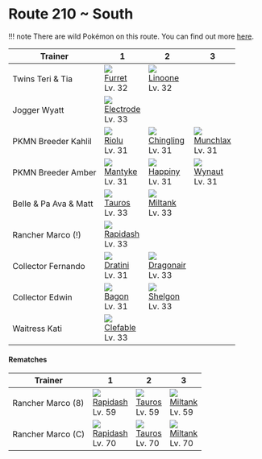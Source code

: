 # Route 210 ~ South

!!! note
    There are wild Pokémon on this route. You can find out more [here](../../wild_pokemon/route_210__south/).


Trainer               | 1                                   | 2                                   | 3                                  | 
---                   | ---                                 | ---                                 | ---                                | 
Twins Teri & Tia      | ![][162]<br> [Furret]<br> Lv. 32    | ![][264]<br> [Linoone]<br> Lv. 32   | &nbsp;                             | 
Jogger Wyatt          | ![][101]<br> [Electrode]<br> Lv. 33 | &nbsp;                              | &nbsp;                             | 
PKMN Breeder Kahlil   | ![][447]<br> [Riolu]<br> Lv. 31     | ![][433]<br> [Chingling]<br> Lv. 31 | ![][446]<br> [Munchlax]<br> Lv. 31 | 
PKMN Breeder Amber    | ![][458]<br> [Mantyke]<br> Lv. 31   | ![][440]<br> [Happiny]<br> Lv. 31   | ![][360]<br> [Wynaut]<br> Lv. 31   | 
Belle & Pa Ava & Matt | ![][128]<br> [Tauros]<br> Lv. 33    | ![][241]<br> [Miltank]<br> Lv. 33   | &nbsp;                             | 
Rancher Marco (!)     | ![][078]<br> [Rapidash]<br> Lv. 33  | &nbsp;                              | &nbsp;                             | 
Collector Fernando    | ![][147]<br> [Dratini]<br> Lv. 31   | ![][148]<br> [Dragonair]<br> Lv. 33 | &nbsp;                             | 
Collector Edwin       | ![][371]<br> [Bagon]<br> Lv. 31     | ![][372]<br> [Shelgon]<br> Lv. 33   | &nbsp;                             | 
Waitress Kati         | ![][036]<br> [Clefable]<br> Lv. 33  | &nbsp;                              | &nbsp;                             | 

#### Rematches

Trainer           | 1                                  | 2                                | 3                                 | 
---               | ---                                | ---                              | ---                               | 
Rancher Marco (8) | ![][078]<br> [Rapidash]<br> Lv. 59 | ![][128]<br> [Tauros]<br> Lv. 59 | ![][241]<br> [Miltank]<br> Lv. 59 | 
Rancher Marco (C) | ![][078]<br> [Rapidash]<br> Lv. 70 | ![][128]<br> [Tauros]<br> Lv. 70 | ![][241]<br> [Miltank]<br> Lv. 70 | 

[Clefable]: ../../pokemon_changes/036/
[Rapidash]: ../../pokemon_changes/078/
[Electrode]: ../../pokemon_changes/101/
[Tauros]: ../../pokemon_changes/128/
[Dratini]: ../../pokemon_changes/147/
[Dragonair]: ../../pokemon_changes/148/
[Furret]: ../../pokemon_changes/162/
[Miltank]: ../../pokemon_changes/241/
[Linoone]: ../../pokemon_changes/264/
[Wynaut]: ../../pokemon_changes/360/
[Bagon]: ../../pokemon_changes/371/
[Shelgon]: ../../pokemon_changes/372/
[Chingling]: ../../pokemon_changes/433/
[Happiny]: ../../pokemon_changes/440/
[Munchlax]: ../../pokemon_changes/446/
[Riolu]: ../../pokemon_changes/447/
[Mantyke]: ../../pokemon_changes/458/
[036]: ../img/pokemon/036.png
[078]: ../img/pokemon/078.png
[101]: ../img/pokemon/101.png
[128]: ../img/pokemon/128.png
[147]: ../img/pokemon/147.png
[148]: ../img/pokemon/148.png
[162]: ../img/pokemon/162.png
[241]: ../img/pokemon/241.png
[264]: ../img/pokemon/264.png
[360]: ../img/pokemon/360.png
[371]: ../img/pokemon/371.png
[372]: ../img/pokemon/372.png
[433]: ../img/pokemon/433.png
[440]: ../img/pokemon/440.png
[446]: ../img/pokemon/446.png
[447]: ../img/pokemon/447.png
[458]: ../img/pokemon/458.png
